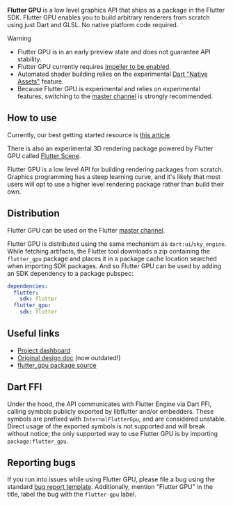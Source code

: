**Flutter GPU** is a low level graphics API that ships as a package in the Flutter SDK. Flutter GPU enables you to build arbitrary renderers from scratch using just Dart and GLSL. No native platform code required.

> [!Warning]
> - Flutter GPU is in an early preview state and does not guarantee API stability.
> - Flutter GPU currently requires [Impeller to be enabled](https://docs.flutter.dev/perf/impeller#availability).
> - Automated shader building relies on the experimental [Dart "Native Assets"](https://github.com/dart-lang/sdk/issues/50565) feature.
> - Because Flutter GPU is experimental and relies on experimental features, switching to the [master channel](https://docs.flutter.dev/release/upgrade#other-channels) is strongly recommended.

## How to use

Currently, our best getting started resource is [this article](https://medium.com/flutter/getting-started-with-flutter-gpu-f33d497b7c11).

There is also an experimental 3D rendering package powered by Flutter GPU called [Flutter Scene](https://pub.dev/packages/flutter_scene).

Flutter GPU is a low level API for building rendering packages from scratch. Graphics programming has a steep learning curve, and it's likely that most users will opt to use a higher level rendering package rather than build their own.

## Distribution

Flutter GPU can be used on the Flutter [master channel](https://docs.flutter.dev/release/upgrade#other-channels).

Flutter GPU is distributed using the same mechanism as `dart:ui`/`sky_engine`. While fetching artifacts, the Flutter tool downloads a zip containing the `flutter_gpu` package and places it in a package cache location searched when importing SDK packages.
And so Flutter GPU can be used by adding an SDK dependency to a package pubspec:
```yaml
dependencies:
  flutter:
    sdk: flutter
  flutter_gpu:
    sdk: flutter
```

## Useful links

- [Project dashboard](https://github.com/orgs/flutter/projects/134/views/1)
- [Original design doc](https://flutter.dev/go/impeller-dart) (now outdated!)
- [flutter_gpu package source](https://github.com/flutter/engine/tree/main/lib/gpu)

## Dart FFI

Under the hood, the API communicates with Flutter Engine via Dart FFI, calling symbols publicly exported by libflutter and/or embedders. These symbols are prefixed with `InternalFlutterGpu`, and are considered unstable. Direct usage of the exported symbols is not supported and will break without notice; the only supported way to use Flutter GPU is by importing `package:flutter_gpu`.

## Reporting bugs

If you run into issues while using Flutter GPU, please file a bug using the standard [bug report template](https://github.com/flutter/flutter/issues/new?template=2_bug.yml). Additionally, mention "Flutter GPU" in the title, label the bug with the `flutter-gpu` label.
